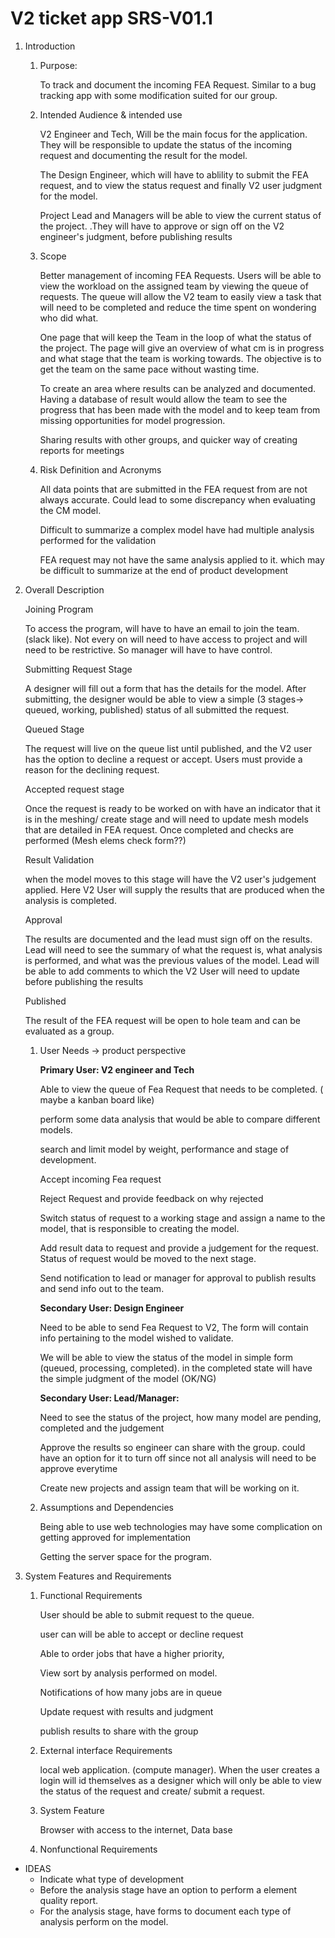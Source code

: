# V2 ticket app SRS-V01.1

1. Introduction

   1. Purpose:

      To track and document the incoming FEA Request. Similar to a bug tracking app with some modification suited for our group.

   2. Intended Audience & intended use

      V2 Engineer and Tech, Will be the main focus for the application. They will be responsible to update the status of the incoming request and documenting the result for the model.

      The Design Engineer, which will have to ablility to submit the FEA request, and to view the status request and finally V2 user judgment for the model.

      Project Lead and Managers will be able to view the current status of the project. .They will have to approve or sign off on the V2 engineer's judgment, before publishing results

   3. Scope

      Better management of incoming FEA Requests. Users will be able to view the workload on the assigned team by viewing the queue of requests. The queue will allow the V2 team to easily view a task that will need to be completed and reduce the time spent on wondering who did what.

      One page that will keep the Team in the loop of what the status of the project. The page will give an overview of what cm is in progress and what stage that the team is working towards. The objective is to get the team on the same pace without wasting time.

      To create an area where results can be analyzed and documented. Having a database of result would allow the team to see the progress that has been made with the model and to keep team from missing opportunities for model progression.

      Sharing results with other groups, and quicker way of creating reports for meetings

   4. Risk Definition and Acronyms

      All data points that are submitted in the FEA request from are not always accurate. Could lead to some discrepancy when evaluating the CM model.

      Difficult to summarize a complex model have had multiple analysis performed for the validation

      FEA request may not have the same analysis applied to it. which may be difficult to summarize at the end of product development

2. Overall Description

   Joining Program

   To access the program, will have to have an email to join the team. (slack like). Not every on will need to have access to project and will need to be restrictive. So manager will have to have control.

   Submitting Request Stage

   A designer will fill out a form that has the details for the model. After submitting, the designer would be able to view a simple (3 stages→ queued, working, published) status of all submitted the request.

   Queued Stage

   The request will live on the queue list until published, and the V2 user has the option to decline a request or accept. Users must provide a reason for the declining request.

   Accepted request stage

   Once the request is ready to be worked on with have an indicator that it is in the meshing/ create stage and will need to update mesh models that are detailed in FEA request. Once completed and checks are performed (Mesh elems check form??)

   Result Validation

   when the model moves to this stage will have the V2 user's judgement applied. Here V2 User will supply the results that are produced when the analysis is completed.

   Approval

   The results are documented and the lead must sign off on the results. Lead will need to see the summary of what the request is, what analysis is performed, and what was the previous values of the model. Lead will be able to add comments to which the V2 User will need to update before publishing the results

   Published

   The result of the FEA request will be open to hole team and can be evaluated as a group.

   1. User Needs → product perspective

      **Primary User: V2 engineer and Tech**

      Able to view the queue of Fea Request that needs to be completed. ( maybe a kanban board like)

      perform some data analysis that would be able to compare different models.

      search and limit model by weight, performance and stage of development.

      Accept incoming Fea request

      Reject Request and provide feedback on why rejected

      Switch status of request to a working stage and assign a name to the model, that is responsible to creating the model.

      Add result data to request and provide a judgement for the request. Status of request would be moved to the next stage.

      Send notification to lead or manager for approval to publish results and send info out to the team.

      **Secondary User: Design Engineer**

      Need to be able to send Fea Request to V2, The form will contain info pertaining to the model wished to validate.

      We will be able to view the status of the model in simple form (queued, processing, completed). in the completed state will have the simple judgment of the model (OK/NG)

      **Secondary User: Lead/Manager:**

      Need to see the status of the project, how many model are pending, completed and the judgement

      Approve the results so engineer can share with the group. could have an option for it to turn off since not all analysis will need to be approve everytime

      Create new projects and assign team that will be working on it.

   2. Assumptions and Dependencies

      Being able to use web technologies may have some complication on getting approved for implementation

      Getting the server space for the program.

3. System Features and Requirements

   1. Functional Requirements

      User should be able to submit request to the queue.

      user can will be able to accept or decline request

      Able to order jobs that have a higher priority,

      View sort by analysis performed on model.

      Notifications of how many jobs are in queue

      Update request with results and judgment

      publish results to share with the group

   2. External interface Requirements

      local web application. (compute manager). When the user creates a login will id themselves as a designer which will only be able to view the status of the request and create/ submit a request.

   3. System Feature

      Browser with access to the internet, Data base

   4. Nonfunctional Requirements

- IDEAS
  - Indicate what type of development
  - Before the analysis stage have an option to perform a element quality report.
  - For the analysis stage, have forms to document each type of analysis perform on the model.

